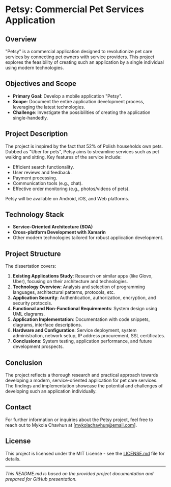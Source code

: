 # Petsy: Commercial Pet Services Application

## Overview

"Petsy" is a commercial application designed to revolutionize pet care services by connecting pet owners with service providers. This project explores the feasibility of creating such an application by a single individual using modern technologies.

## Objectives and Scope

- **Primary Goal**: Develop a mobile application "Petsy".
- **Scope**: Document the entire application development process, leveraging the latest technologies.
- **Challenge**: Investigate the possibilities of creating the application single-handedly.

## Project Description

The project is inspired by the fact that 52% of Polish households own pets. Dubbed as "Uber for pets", Petsy aims to streamline services such as pet walking and sitting. Key features of the service include:

- Efficient search functionality.
- User reviews and feedback.
- Payment processing.
- Communication tools (e.g., chat).
- Effective order monitoring (e.g., photos/videos of pets).

Petsy will be available on Android, iOS, and Web platforms.

## Technology Stack

- **Service-Oriented Architecture (SOA)**
- **Cross-platform Development with Xamarin**
- Other modern technologies tailored for robust application development.

## Project Structure

The dissertation covers:

1. **Existing Applications Study**: Research on similar apps (like Glovo, Uber), focusing on their architecture and technologies.
2. **Technology Overview**: Analysis and selection of programming languages, architectural patterns, protocols, etc.
3. **Application Security**: Authentication, authorization, encryption, and security protocols.
4. **Functional and Non-Functional Requirements**: System design using UML diagrams.
5. **Application Implementation**: Documentation with code snippets, diagrams, interface descriptions.
6. **Hardware and Configuration**: Service deployment, system administration, network setup, IP address procurement, SSL certificates.
7. **Conclusions**: System testing, application performance, and future development prospects.

## Conclusion

The project reflects a thorough research and practical approach towards developing a modern, service-oriented application for pet care services. The findings and implementation showcase the potential and challenges of developing such an application individually.

## Contact

For further information or inquiries about the Petsy project, feel free to reach out to Mykola Chavhun at [mykolachavhun@email.com].

## License

This project is licensed under the MIT License - see the [LICENSE.md](LICENSE.md) file for details.

---
*This README.md is based on the provided project documentation and prepared for GitHub presentation.*

